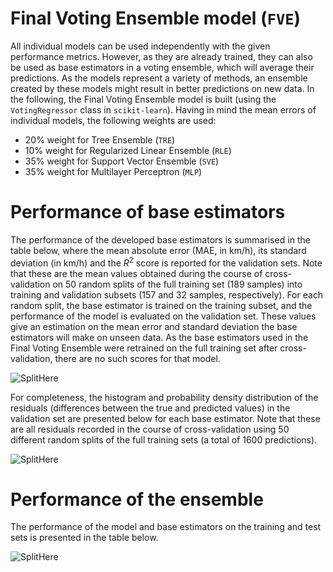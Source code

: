 # Final Voting Ensemble model (`FVE`)

All individual models can be used independently with the given performance metrics. 
However, as they are already trained, they can also be used as base estimators in a voting ensemble, which will average 
their predictions. 
As the models represent a variety of methods, an ensemble created by these models might result in better predictions on new data. In the following, the Final Voting Ensemble model is built (using the `VotingRegressor` class in `scikit-learn`). 
Having in mind the mean errors of individual models, the following weights are used:

* 20% weight for Tree Ensemble (`TRE`)
* 10% weight for Regularized Linear Ensemble (`RLE`)
* 35% weight for Support Vector Ensemble (`SVE`)
* 35% weight for Multilayer Perceptron (`MLP`)

# Performance of base estimators

The performance of the developed base estimators is summarised in the table below, where the mean absolute error (MAE, in km/h), its standard deviation (in km/h) and the $R^2$ score is reported for the validation sets. Note that these are the mean values obtained during the course of cross-validation on 50 random splits of the full training set (189 samples) into training and validation subsets (157 and 32 samples, respectively). For each random split, the base estimator is trained on the training subset, and the performance of the model is evaluated on the validation set. 
These values give an estimation on the mean error and standard deviation the base estimators will make on unseen data. 
As the base estimators used in the Final Voting Ensemble were retrained on the full training set after cross-validation, there are no such scores for that model. 

![SplitHere]()

For completeness, the histogram and probability density distribution of the residuals (differences between the true and predicted values) in the validation set are presented below for each base estimator. Note that these are all residuals recorded in the course of cross-validation using 50 different random splits of the full training sets (a total of 1600 predictions).

![SplitHere]()

# Performance of the ensemble

The performance of the model and base estimators on the training and test sets is presented in the table below.

![SplitHere]()